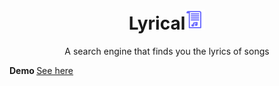 <h1 align="center">Lyrical<img src="images/2.png" alt="img" /></h1>
<p align="center">A search engine that finds you the lyrics of songs</p>

<b>Demo </b><a href="https://lyrical-hs.netlify.app/"> See here </a>
